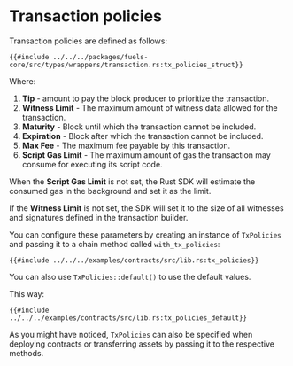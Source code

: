 # Transaction policies

<!-- This section should explain what tx policies are and how to configure them -->
<!-- tx_policies:example:start -->
Transaction policies are defined as follows:

```rust,ignore
{{#include ../../../packages/fuels-core/src/types/wrappers/transaction.rs:tx_policies_struct}}
```

Where:

1. **Tip** - amount to pay the block producer to prioritize the transaction.
2. **Witness Limit** - The maximum amount of witness data allowed for the transaction.
3. **Maturity** - Block until which the transaction cannot be included.
3. **Expiration** - Block after which the transaction cannot be included.
4. **Max Fee** - The maximum fee payable by this transaction.
5. **Script Gas Limit** - The maximum amount of gas the transaction may consume for executing its script code.

When the **Script Gas Limit** is not set, the Rust SDK will estimate the consumed gas in the background and set it as the limit.

If the **Witness Limit** is not set, the SDK will set it to the size of all witnesses and signatures defined in the transaction builder.

You can configure these parameters by creating an instance of `TxPolicies` and passing it to a chain method called `with_tx_policies`:
<!-- tx_policies:example:end-->

```rust,ignore
{{#include ../../../examples/contracts/src/lib.rs:tx_policies}}
```

<!-- This section should explain how to use the default tx policy -->
<!-- tx_policies_default:example:start -->
You can also use `TxPolicies::default()` to use the default values.
<!-- tx_policies_default:example:end -->

This way:

```rust,ignore
{{#include ../../../examples/contracts/src/lib.rs:tx_policies_default}}
```

As you might have noticed, `TxPolicies` can also be specified when deploying contracts or transferring assets by passing it to the respective methods.
